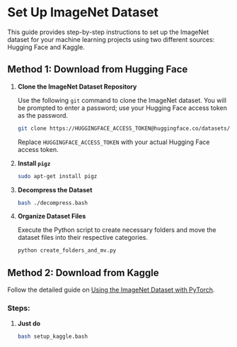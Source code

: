# Set Up ImageNet Dataset

This guide provides step-by-step instructions to set up the ImageNet dataset for your machine learning projects using two different sources: Hugging Face and Kaggle.

## Method 1: Download from Hugging Face

1. **Clone the ImageNet Dataset Repository**

   Use the following `git` command to clone the ImageNet dataset. You will be prompted to enter a password; use your Hugging Face access token as the password.

   ```bash
   git clone https://HUGGINGFACE_ACCESS_TOKEN@huggingface.co/datasets/imagenet-1k
   ```

   Replace `HUGGINGFACE_ACCESS_TOKEN` with your actual Hugging Face access token.

2. **Install `pigz`**

   ```bash
   sudo apt-get install pigz
   ```

3. **Decompress the Dataset**

   ```bash
   bash ./decompress.bash
   ```

4. **Organize Dataset Files**

   Execute the Python script to create necessary folders and move the dataset files into their respective categories.

   ```bash
   python create_folders_and_mv.py
   ```

## Method 2: Download from Kaggle

Follow the detailed guide on [Using the ImageNet Dataset with PyTorch](https://towardsdatascience.com/downloading-and-using-the-imagenet-dataset-with-pytorch-f0908437c4be).

### Steps:

1. **Just do**

   ```bash
   bash setup_kaggle.bash
   ```
